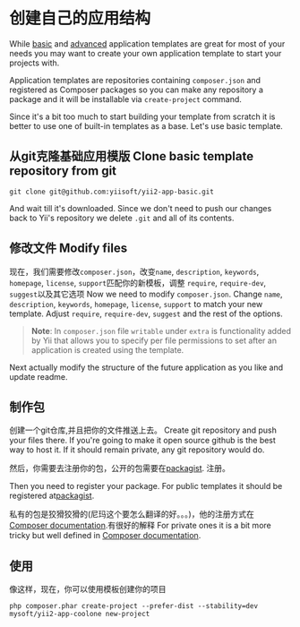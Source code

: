 创建自己的应用结构
=======================================

While [basic](apps-basic.md) and [advanced](apps-advanced.md) application templates are great for most of your needs
you may want to create your own application template to start your projects with.

Application templates are repositories containing `composer.json` and registered as Composer packages so you can make
any repository a package and it will be installable via `create-project` command.

Since it's a bit too much to start building your template from scratch it is better to use one of built-in templates
as a base. Let's use basic template.

从git克隆基础应用模版
Clone basic template repository from git
----------------------------------------

```
git clone git@github.com:yiisoft/yii2-app-basic.git
```

And wait till it's downloaded. Since we don't need to push our changes back to Yii's repository we delete `.git` and all
of its contents.

修改文件
Modify files
------------
现在，我们需要修改`composer.json`，改变`name`, `description`, `keywords`, `homepage`, `license`, `support`匹配你的新模板，调整 `require`, `require-dev`, `suggest`以及其它选项
Now we need to modify `composer.json`. Change `name`, `description`, `keywords`, `homepage`, `license`, `support`
to match your new template. Adjust `require`, `require-dev`, `suggest` and the rest of the options.

> **Note**: In `composer.json` file `writable` under `extra` is functionality added by Yii that allows you to specify
> per file permissions to set after an application is created using the template.

Next actually modify the structure of the future application as you like and update readme.


制作包
--------------

创建一个git仓库,并且把你的文件推送上去。
Create git repository and push your files there. If you're going to make it open source github is the best way to host it.
If it should remain private, any git repository would do.

然后，你需要去注册你的包，公开的包需要在[packagist](https://packagist.org/). 注册。

Then you need to register your package. For public templates it should be registered at[packagist](https://packagist.org/).

私有的包是狡猾狡猾的(尼玛这个要怎么翻译的好。。。)，他的注册方式在[Composer documentation](https://getcomposer.org/doc/05-repositories.md#hosting-your-own).有很好的解释
For private ones it is a bit more tricky but well defined in
[Composer documentation](https://getcomposer.org/doc/05-repositories.md#hosting-your-own).

使用
------

像这样，现在，你可以使用模板创建你的项目

```
php composer.phar create-project --prefer-dist --stability=dev mysoft/yii2-app-coolone new-project
```
